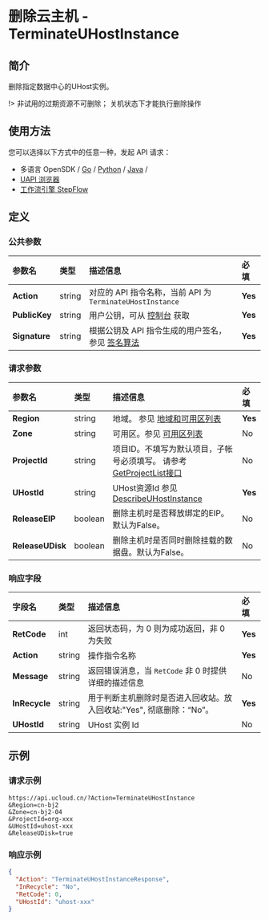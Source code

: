 # 删除云主机 - TerminateUHostInstance

## 简介

删除指定数据中心的UHost实例。



!> 非试用的过期资源不可删除； 关机状态下才能执行删除操作


## 使用方法

您可以选择以下方式中的任意一种，发起 API 请求：
- 多语言 OpenSDK / [Go](https://github.com/ucloud/ucloud-sdk-go) / [Python](https://github.com/ucloud/ucloud-sdk-python3) / [Java](https://github.com/ucloud/ucloud-sdk-java) /
- [UAPI 浏览器](https://console.ucloud.cn/uapi/detail?id=TerminateUHostInstance)
- [工作流引擎 StepFlow](https://console.ucloud.cn/stepflow/manage/)


## 定义

### 公共参数

| 参数名 | 类型 | 描述信息 | 必填 |
|:---|:---|:---|:---|
| **Action**     | string  | 对应的 API 指令名称，当前 API 为 `TerminateUHostInstance`                        | **Yes** |
| **PublicKey**  | string  | 用户公钥，可从 [控制台](https://console.ucloud.cn/uapi/apikey) 获取                                             | **Yes** |
| **Signature**  | string  | 根据公钥及 API 指令生成的用户签名，参见 [签名算法](api/summary/signature.md)  | **Yes** |

### 请求参数

| 参数名 | 类型 | 描述信息 | 必填 |
|:---|:---|:---|:---|
| **Region** | string | 地域。 参见 [地域和可用区列表](api/summary/regionlist) |**Yes**|
| **Zone** | string | 可用区。参见 [可用区列表](api/summary/regionlist) |No|
| **ProjectId** | string | 项目ID。不填写为默认项目，子帐号必须填写。 请参考[GetProjectList接口](api/summary/get_project_list) |No|
| **UHostId** | string | UHost资源Id 参见 [DescribeUHostInstance](api/uhost-api/describe_uhost_instance) |**Yes**|
| **ReleaseEIP** | boolean | 删除主机时是否释放绑定的EIP。默认为False。 |No|
| **ReleaseUDisk** | boolean | 删除主机时是否同时删除挂载的数据盘。默认为False。 |No|

### 响应字段

| 字段名 | 类型 | 描述信息 | 必填 |
|:---|:---|:---|:---|
| **RetCode** | int | 返回状态码，为 0 则为成功返回，非 0 为失败 |**Yes**|
| **Action** | string | 操作指令名称 |**Yes**|
| **Message** | string | 返回错误消息，当 `RetCode` 非 0 时提供详细的描述信息 |No|
| **InRecycle** | string | 用于判断主机删除时是否进入回收站。放入回收站:"Yes", 彻底删除：“No”。 |**Yes**|
| **UHostId** | string | UHost 实例 Id |No|




## 示例

### 请求示例
    
```
https://api.ucloud.cn/?Action=TerminateUHostInstance
&Region=cn-bj2
&Zone=cn-bj2-04
&ProjectId=org-xxx
&UHostId=uhost-xxx
&ReleaseUDisk=true
```

### 响应示例
    
```json
{
  "Action": "TerminateUHostInstanceResponse",
  "InRecycle": "No",
  "RetCode": 0,
  "UHostId": "uhost-xxx"
}
```





